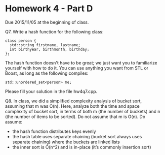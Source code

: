 Homework 4 - Part D
===================
Due 2015/11/05 at the beginning of class.

Q7. Write a hash function for the following class:

    class person {
      std::string firstname, lastname;
      int birthyear, birthmonth, birthday;
    };

The hash function doesn't have to be great; we just want you to familiarize yourself with how to do it. You can use anything you want from STL or Boost, as long as the following compiles:

    std::unordered_set<person> me;

Please fill your solution in the file hw4q7.cpp.

Q8. In class, we did a simplified complexity analysis of bucket sort, assuming that m was O(n). Here, analyze both the time and space complexity of bucket sort, in terms of both m (the number of buckets) and n (the number of items to be sorted). Do not assume that m is O(n). Do assume:

- the hash function distributes keys evenly
- the hash table uses separate chaining (bucket sort always uses separate chaining) where the buckets are linked lists
- the inner sort is O(n^2) and is in-place (it’s commonly insertion sort)

